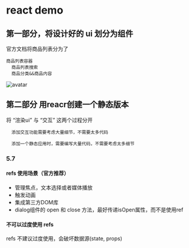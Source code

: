 # react demo

## 第一部分，将设计好的 ui 划分为组件

  官方文档将商品列表分为了

    商品列表容器
      商品列表搜索
      商品分类&&商品内容

  ![avatar](/src/image/components.png)

## 第二部分 用reacr创建一个静态版本

  将 “渲染ui” 与 “交互” 这两个过程分开

      添加交互功能需要考虑大量细节，不需要太多代码

      添加一个静态应用时，需要编写大量代码，不需要考虑太多细节

### 5.7
  
#### refs 使用场景（官方推荐）

* 管理焦点，文本选择或者媒体播放
* 触发动画
* 集成第三方DOM库
* dialog组件的 open 和 close 方法，最好传递isOpen属性，而不是使用ref

#### 不可以过度使用 refs

  refs 不建议过度使用，会破坏数据源(state, props)
